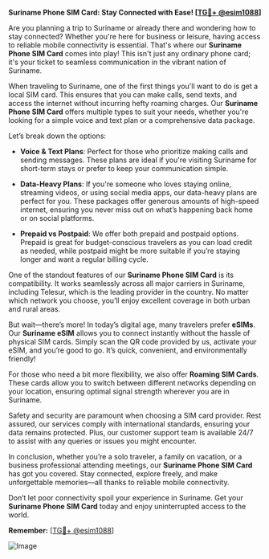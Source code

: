 **Suriname Phone SIM Card: Stay Connected with Ease! [[TG💪+ @esim1088](https://t.me/s/esim1088)]**

Are you planning a trip to Suriname or already there and wondering how to stay connected? Whether you're here for business or leisure, having access to reliable mobile connectivity is essential. That's where our **Suriname Phone SIM Card** comes into play! This isn't just any ordinary phone card; it's your ticket to seamless communication in the vibrant nation of Suriname.

When traveling to Suriname, one of the first things you'll want to do is get a local SIM card. This ensures that you can make calls, send texts, and access the internet without incurring hefty roaming charges. Our **Suriname Phone SIM Card** offers multiple types to suit your needs, whether you're looking for a simple voice and text plan or a comprehensive data package.

Let’s break down the options:

- **Voice & Text Plans**: Perfect for those who prioritize making calls and sending messages. These plans are ideal if you're visiting Suriname for short-term stays or prefer to keep your communication simple.
  
- **Data-Heavy Plans**: If you're someone who loves staying online, streaming videos, or using social media apps, our data-heavy plans are perfect for you. These packages offer generous amounts of high-speed internet, ensuring you never miss out on what’s happening back home or on social platforms.

- **Prepaid vs Postpaid**: We offer both prepaid and postpaid options. Prepaid is great for budget-conscious travelers as you can load credit as needed, while postpaid might be more suitable if you’re staying longer and want a regular billing cycle.

One of the standout features of our **Suriname Phone SIM Card** is its compatibility. It works seamlessly across all major carriers in Suriname, including Telesur, which is the leading provider in the country. No matter which network you choose, you’ll enjoy excellent coverage in both urban and rural areas.

But wait—there’s more! In today’s digital age, many travelers prefer **eSIMs**. Our **Suriname eSIM** allows you to connect instantly without the hassle of physical SIM cards. Simply scan the QR code provided by us, activate your eSIM, and you’re good to go. It’s quick, convenient, and environmentally friendly!

For those who need a bit more flexibility, we also offer **Roaming SIM Cards**. These cards allow you to switch between different networks depending on your location, ensuring optimal signal strength wherever you are in Suriname.

Safety and security are paramount when choosing a SIM card provider. Rest assured, our services comply with international standards, ensuring your data remains protected. Plus, our customer support team is available 24/7 to assist with any queries or issues you might encounter.

In conclusion, whether you’re a solo traveler, a family on vacation, or a business professional attending meetings, our **Suriname Phone SIM Card** has got you covered. Stay connected, explore freely, and make unforgettable memories—all thanks to reliable mobile connectivity.

Don’t let poor connectivity spoil your experience in Suriname. Get your **Suriname Phone SIM Card** today and enjoy uninterrupted access to the world. 

**Remember:** [[TG💪+ @esim1088](https://t.me/s/esim1088)] 

![Image](https://i.postimg.cc/Y0z9fWf4/image.png)